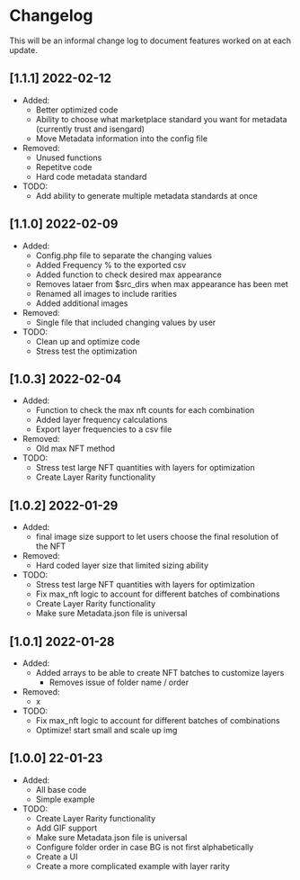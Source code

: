 # Changelog
This will be an informal change log to document features worked on at each update.

## [1.1.1] 2022-02-12
- Added:
	- Better optimized code
	- Ability to choose what marketplace standard you want for metadata (currently trust and isengard)
	- Move Metadata information into the config file
- Removed:
	- Unused functions
	- Repetitve code 
	- Hard code metadata standard
- TODO:
	- Add ability to generate multiple metadata standards at once

## [1.1.0] 2022-02-09
- Added:
	- Config.php file to separate the changing values
	- Added Frequency % to the exported csv
	- Added function to check desired max appearance
	- Removes lataer from $src_dirs when max appearance has been met 
	- Renamed all images to include rarities
	- Added additional images
- Removed:
	- Single file that included changing values by user
- TODO: 
	- Clean up and optimize code
	- Stress test the optimization
	
## [1.0.3] 2022-02-04
- Added:
	- Function to check the max nft counts for each combination
	- Added layer frequency calculations
	- Export layer frequencies to a csv file
- Removed:
	- Old max NFT method
- TODO:
	- Stress test large NFT quantities with layers for optimization
	- Create Layer Rarity functionality

## [1.0.2] 2022-01-29
- Added:
	- final image size support to let users choose the final resolution of the NFT
- Removed:
	- Hard coded layer size that limited sizing ability
- TODO:
	- Stress test large NFT quantities with layers for optimization
	- Fix max_nft logic to account for different batches of combinations
	- Create Layer Rarity functionality
	- Make sure Metadata.json file is universal


## [1.0.1] 2022-01-28
- Added:
	- Added arrays to be able to create NFT batches to customize layers
		- Removes issue of folder name / order
- Removed:
	- x
- TODO:
	- Fix max_nft logic to account for different batches of combinations
	- Optimize! start small and scale up img
	
	
## [1.0.0] 22-01-23
- Added:
	- All base code
	- Simple example
- TODO:
	- Create Layer Rarity functionality
	- Add GIF support 
	- Make sure Metadata.json file is universal
	- Configure folder order in case BG is not first alphabetically
	- Create a UI
	- Create a more complicated example with layer rarity